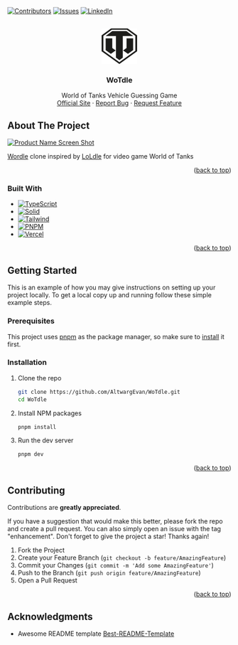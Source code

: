 <!-- PROJECT SHIELDS -->
[![Contributors][contributors-shield]][contributors-url]
[![Issues][issues-shield]][issues-url]
[![LinkedIn][linkedin-shield]][linkedin-url]

<!-- PROJECT LOGO -->
<br />
<div align="center">
  <a href="https://github.com/AltwargEvan/WoTdle">
    <img src="public/wot.svg" alt="Logo" width="80" height="80">
  </a>
  
  <h3 align="center">WoTdle</h3>
  
  <p align="center">
    World of Tanks Vehicle Guessing Game
    <br />
    <a href="https://wotdle.vercel.app/">Official Site</a>
    ·
    <a href="https://github.com/AltwargEvan/WoTdle/issues">Report Bug</a>
    ·
    <a href="https://github.com/AltwargEvan/WoTdle//issues">Request Feature</a>
  </p>
</div>

<!-- ABOUT  -->
## About The Project

[![Product Name Screen Shot][product-screenshot]](https://example.com)

[Wordle](https://www.nytimes.com/games/wordle/index.html) clone inspired by [LoLdle](https://loldle.net/) for video game World of Tanks

<p align="right">(<a href="#readme-top">back to top</a>)</p>



### Built With
* [![TypeScript][TypeScript]][TypeScript-url]
* [![Solid][Solid.js]][Solid-url]
* [![Tailwind][TailwindCSS]][Tailwind-url]
* [![PNPM][PNPM]][PNPM-url]
* [![Vercel][Vercel]][Vercel-url]
<p align="right">(<a href="#readme-top">back to top</a>)</p>



<!-- GETTING STARTED -->
## Getting Started

This is an example of how you may give instructions on setting up your project locally.
To get a local copy up and running follow these simple example steps.

### Prerequisites

This project uses [pnpm](https://pnpm.io) as the package manager, so make sure to [install](https://pnpm.io/installation) it first.

### Installation

1. Clone the repo
   ```sh
   git clone https://github.com/AltwargEvan/WoTdle.git
   cd WoTdle
   ```
2. Install NPM packages
   ```sh
   pnpm install
   ```
3. Run the dev server
   ```sh
   pnpm dev
   ```
<p align="right">(<a href="#readme-top">back to top</a>)</p>

<!-- CONTRIBUTING -->
## Contributing
Contributions are **greatly appreciated**.

If you have a suggestion that would make this better, please fork the repo and create a pull request. You can also simply open an issue with the tag "enhancement".
Don't forget to give the project a star! Thanks again!

1. Fork the Project
2. Create your Feature Branch (`git checkout -b feature/AmazingFeature`)
3. Commit your Changes (`git commit -m 'Add some AmazingFeature'`)
4. Push to the Branch (`git push origin feature/AmazingFeature`)
5. Open a Pull Request

<p align="right">(<a href="#readme-top">back to top</a>)</p>

## Acknowledgments

* Awesome README template [Best-README-Template](https://github.com/othneildrew/Best-README-Template/blob/master/BLANK_README.md?plain=1)
<!-- MARKDOWN LINKS & IMAGES -->
<!-- https://www.markdownguide.org/basic-syntax/#reference-style-links -->
[contributors-shield]: https://img.shields.io/github/contributors/AltwargEvan/WoTdle.svg?style=for-the-badge
[contributors-url]: https://github.com/AltwargEvan/WoTdle/graphs/contributors
[issues-shield]: https://img.shields.io/github/issues/AltwargEvan/WoTdle.svg?style=for-the-badge
[issues-url]: https://github.com/AltwargEvan/WoTdle/issues
[linkedin-shield]: https://img.shields.io/badge/-LinkedIn-black.svg?style=for-the-badge&logo=linkedin&colorB=555
[linkedin-url]: https://linkedin.com/in/evanaltwarg/
[product-screenshot]: public/projectScreenshot.png
[Typescript]: https://img.shields.io/badge/TypeScript-007ACC?style=for-the-badge&logo=typescript&logoColor=white
[Typescript-url]: https://www.typescriptlang.org/
[Solid.js]: https://img.shields.io/badge/SolidJS-2c4f7c?style=for-the-badge&logo=solid&logoColor=c8c9cb
[Solid-url]: https://www.solidjs.com/
[TailwindCSS]: https://img.shields.io/badge/Tailwind_CSS-38B2AC?style=for-the-badge&logo=tailwind-css&logoColor=white
[Tailwind-url]: https://tailwindcss.com/
[PNPM]: https://img.shields.io/badge/pnpm-yellow?style=for-the-badge&logo=pnpm&logoColor=white
[PNPM-url]: https://pnpm.io/
[Vercel]: https://img.shields.io/badge/Vercel-000000?style=for-the-badge&logo=vercel&logoColor=white
[Vercel-url]: https://vercel.com/
